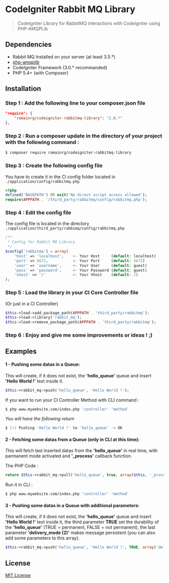 # CodeIgniter Rabbit MQ Library

> CodeIgniter Library for RabbitMQ interactions with CodeIgniter using PHP-AMQPLib

## Dependencies

- Rabbit MQ Installed on your server (at least 3.5.*)
- [php-amqplib](https://github.com/videlalvaro/php-amqplib)
- CodeIgniter Framework (3.0.* recommanded)
- PHP 5.4+ (with Composer)

## Installation

### Step 1 : Add the following line to your composer.json file

```json
"require": {
    "romainrg/codeigniter-rabbitmq-library": "2.0.*"
},
```

### Step 2 : Run a composer update in the directory of your project with the following command :

```sh
$ composer require romainrg/codeigniter-rabbitmq-library
```

### Step 3 : Create the following config file

You have to create it in the CI config folder located in `./application/config/rabbitmq.php`

```php
<?php
defined('BASEPATH') OR exit('No direct script access allowed');
require(APPPATH . '/third_party/rabbitmq/config/rabbitmq.php');
```

### Step 4 : Edit the config file

The config file is located in the directory `./application/third_party/rabbimq/config/rabbitmq.php`

```php
/**
 * Config for Rabbit MQ Library
 */
$config['rabbitmq'] = array(
    'host' => 'localhost',    <- Your Host     (default: localhost)
    'port' => 5672,           <- Your Port     (default: 5672)
    'user' => 'username',     <- Your User     (default: guest)
    'pass' => 'password',     <- Your Password (default: guest)
    'vhost' => '/'            <- Your Vhost    (default: /)
);
```

### Step 5 : Load the library in your CI Core Controller file

(Or just in a CI Controller)

```php
$this->load->add_package_path(APPPATH . 'third_party/rabbitmq');
$this->load->library('rabbit_mq');
$this->load->remove_package_path(APPPATH . 'third_party/rabbitmq');
```

### Step 6 : Enjoy and give me some improvements or ideas ! ;)

## Examples

#### 1 - Pushing some datas in a Queue:

This will create, if it does not exist, the **'hello_queue'** queue and insert **'Hello World !'** text inside it.

```php
$this->rabbit_mq->push('hello_queue', 'Hello World !');
```

If you want to run your CI Controller Method with CLI command :

```sh
$ php www.mywebsite.com/index.php 'controller' 'method'
```

*You will have the following return*

```sh
$ [+] Pushing 'Hello World !' to 'hello_queue' -> OK
```

#### 2 - Fetching some datas from a Queue **(only in CLI at this time)**:

This will fetch last inserted datas from the **'hello_queue'** in real time, with parmanent mode activated and **'_process'** callback function.

The PHP Code :
```php
return $this->rabbit_mq->pull('hello_queue', true, array($this, '_process'));
```

Run it in CLI :
```sh
$ php www.mywebsite.com/index.php 'controller' 'method'
```

#### 3 - Pushing some datas in a Queue with additional parameters:

This will create, if it does not exist, the **'hello_queue'** queue and insert **'Hello World !'** text inside it, the third parameter **TRUE** set the durability of the **'hello_queue'** (TRUE = permanent, FALSE = not permanent), the last parameter **'delivery_mode (2)'** makes message persistent (you can also add some  parameters to this array).

```php
$this->rabbit_mq->push('hello_queue', 'Hello World !', TRUE, array('delivery_mode' => 2));
```

## License

[MIT License](http://opensource.org/licenses/MIT)
